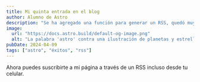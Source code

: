 ```yaml
---
title: Mi quinta entrada en el blog
author: Alumno de Astro
description: "Se ha agregado una función para generar un RSS, quedó muy cool"
image:
  url: "https://docs.astro.build/default-og-image.png"
  alt: "La palabra 'astro' contra una ilustración de planetas y estrellas."
pubDate: 2024-04-09
tags: ["astro", "éxitos", "rss"]
---
```


Ahora puedes suscribirte a mi página a través de un RSS incluso desde tu celular.
